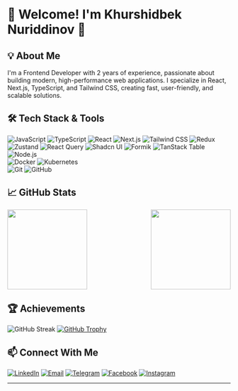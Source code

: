 # 🚀 Welcome! I'm Khurshidbek Nuriddinov 👋  

## 💡 About Me
I'm a Frontend Developer with 2 years of experience, passionate about building modern, high-performance web applications. I specialize in React, Next.js, TypeScript, and Tailwind CSS, creating fast, user-friendly, and scalable solutions.


## 🛠️ Tech Stack & Tools  
![JavaScript](https://img.shields.io/badge/Code-JavaScript-informational?style=flat&logo=javascript) 
![TypeScript](https://img.shields.io/badge/Code-TypeScript-informational?style=flat&logo=typescript) 
![React](https://img.shields.io/badge/Code-React-informational?style=flat&logo=react) 
![Next.js](https://img.shields.io/badge/Code-Next.js-informational?style=flat&logo=next.js) 
![Tailwind CSS](https://img.shields.io/badge/Style-Tailwind_CSS-informational?style=flat&logo=tailwind-css&logoColor=white)
![Redux](https://img.shields.io/badge/State-Redux-informational?style=flat&logo=redux&logoColor=white)
![Zustand](https://img.shields.io/badge/State-Zustand-informational?style=flat&logo=zustand&logoColor=white)
![React Query](https://img.shields.io/badge/Data-Fetching--React_Query-informational?style=flat&logo=react-query&logoColor=white)
![Shadcn UI](https://img.shields.io/badge/UI-shadcn/ui-informational?style=flat&logo=radix-ui&logoColor=white)
![Formik](https://img.shields.io/badge/Forms-Formik-informational?style=flat&logo=formik&logoColor=white)
![TanStack Table](https://img.shields.io/badge/Table-TanStack-informational?style=flat&logo=react-table&logoColor=white)
![Node.js](https://img.shields.io/badge/Code-Node.js-informational?style=flat&logo=node.js)  
![Docker](https://img.shields.io/badge/DevOps-Docker-informational?style=flat&logo=docker) 
![Kubernetes](https://img.shields.io/badge/DevOps-Kubernetes-informational?style=flat&logo=kubernetes)  
![Git](https://img.shields.io/badge/Tools-Git-informational?style=flat&logo=git) 
![GitHub](https://img.shields.io/badge/Tools-GitHub-informational?style=flat&logo=github)

## 📈 GitHub Stats  

<div style="display: flex; justify-content: space-between;">
  <img height="180em" src="https://github-readme-stats.vercel.app/api?username=khurshidbekweb&show_icons=true&theme=radical" />
  <img height="180em" src="https://github-readme-stats.vercel.app/api/top-langs/?username=khurshidbekweb&layout=compact&theme=radical" />
</div>

## 🏆 Achievements  
![GitHub Streak](https://github-readme-streak-stats.herokuapp.com/?user=khurshidbekweb&theme=radical)
[![GitHub Trophy](https://github-profile-trophy.vercel.app/?username=khurshidbekweb&theme=onedark)](https://github.com/ryo-ma/github-profile-trophy)  

## 📫 Connect With Me  
[![LinkedIn](https://img.shields.io/badge/LinkedIn-0077B5?style=flat&logo=linkedin&logoColor=white)](https://www.linkedin.com/in/khurshidbekweb/) 
[![Email](https://img.shields.io/badge/Email-D14836?style=flat&logo=gmail&logoColor=white)](mailto:khurshidbeknuriddinov@gmail.com) 
[![Telegram](https://img.shields.io/badge/Telegram-26A5E4?style=flat&logo=telegram&logoColor=white)](https://t.me/NuriddinovKhurshidbek) 
[![Facebook](https://img.shields.io/badge/Facebook-1877F2?style=flat&logo=facebook&logoColor=white)](https://www.facebook.com/profile.php?id=100088239637791&sk) 
[![Instagram](https://img.shields.io/badge/Instagram-E4405F?style=flat&logo=instagram&logoColor=white)](https://www.instagram.com/xursh1dbek________)

---

